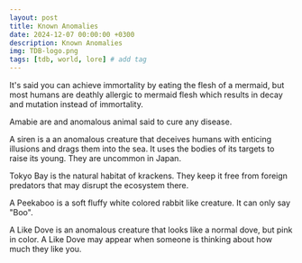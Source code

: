 ```yaml
---
layout: post
title: Known Anomalies
date: 2024-12-07 00:00:00 +0300
description: Known Anomalies
img: TDB-logo.png 
tags: [tdb, world, lore] # add tag
---
```

It's said you can achieve immortality by eating the flesh of a mermaid, but most humans are deathly allergic to mermaid flesh which results in decay and mutation instead of immortality.

Amabie are and anomalous animal said to cure any disease.

A siren is a an anomalous creature that deceives humans with enticing illusions and drags them into the sea. It uses the bodies of its targets to raise its young. They are uncommon in Japan.

Tokyo Bay is the natural habitat of krackens. They keep it free from foreign predators that may disrupt the ecosystem there.

A Peekaboo is a soft fluffy white colored rabbit like creature. It can only say "Boo".

A Like Dove is an anomalous creature that looks like a normal dove, but pink in color. A Like Dove may appear when someone is thinking about how much they like you.